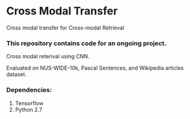 # Cross Modal Transfer
Cross modal transfer for Cross-modal Retrieval

### This repository contains code for an ongoing project.

Cross modal reterival using CNN.

Evaluated on NUS-WIDE-10k, Pascal Sentences, and Wikipedia articles dataset.

### Dependencies:
1. Tensorflow
2. Python 2.7

